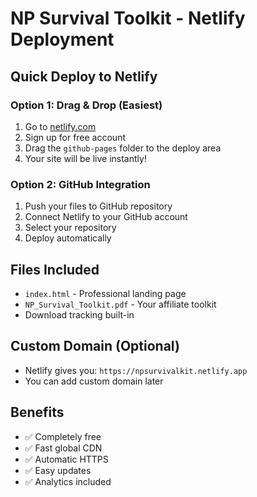 # NP Survival Toolkit - Netlify Deployment

## Quick Deploy to Netlify

### Option 1: Drag & Drop (Easiest)
1. Go to [netlify.com](https://netlify.com)
2. Sign up for free account
3. Drag the `github-pages` folder to the deploy area
4. Your site will be live instantly!

### Option 2: GitHub Integration
1. Push your files to GitHub repository
2. Connect Netlify to your GitHub account
3. Select your repository
4. Deploy automatically

## Files Included
- `index.html` - Professional landing page
- `NP_Survival_Toolkit.pdf` - Your affiliate toolkit
- Download tracking built-in

## Custom Domain (Optional)
- Netlify gives you: `https://npsurvivalkit.netlify.app`
- You can add custom domain later

## Benefits
- ✅ Completely free
- ✅ Fast global CDN
- ✅ Automatic HTTPS
- ✅ Easy updates
- ✅ Analytics included
